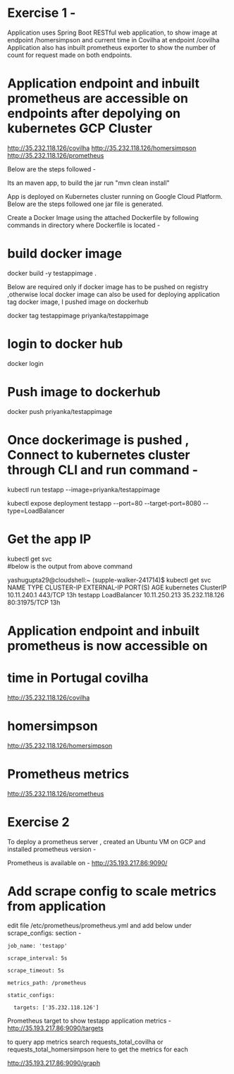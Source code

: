 # Exercise 1 - 

Application uses Spring Boot RESTful web application, to show image at endpoint /homersimpson and current time in Covilha at endpoint /covilha
Application also has inbuilt prometheus exporter to show the number of count for request made on both endpoints.
# Application endpoint and inbuilt prometheus are accessible on endpoints after depolying on kubernetes GCP Cluster

http://35.232.118.126/covilha
http://35.232.118.126/homersimpson
http://35.232.118.126/prometheus


Below are the steps followed - 

Its an maven app, to build the jar run "mvn clean install"

App is deployed on Kubernetes cluster running on Google Cloud Platform. Below are the steps followed one jar file is generated.

Create a Docker Image using the attached Dockerfile by following commands in directory where Dockerfile is located - 

# build docker image
docker build -y testappimage .


Below are required only if docker image has to be pushed on registry ,otherwise local docker image can also be used for deploying application
tag docker image, I pushed image on dockerhub

docker tag testappimage priyanka/testappimage

# login to docker hub 
docker login 

# Push image to dockerhub
docker push priyanka/testappimage


# Once dockerimage is pushed , Connect to kubernetes cluster through CLI and run command - 

kubectl run testapp --image=priyanka/testappimage

kubectl expose deployment testapp --port=80 --target-port=8080 --type=LoadBalancer

# Get the app IP 
kubectl get svc  
#below is the output from above command

yashugupta29@cloudshell:~ (supple-walker-241714)$ kubectl get svc
NAME         TYPE           CLUSTER-IP      EXTERNAL-IP      PORT(S)        AGE
kubernetes   ClusterIP      10.11.240.1     <none>           443/TCP        13h
testapp      LoadBalancer   10.11.250.213   35.232.118.126   80:31975/TCP   13h

# Application endpoint and inbuilt prometheus is now accessible on 

# time in Portugal covilha
http://35.232.118.126/covilha

# homersimpson
http://35.232.118.126/homersimpson

# Prometheus metrics
http://35.232.118.126/prometheus



# Exercise 2 


To deploy a prometheus server , created an Ubuntu VM on GCP and installed prometheus version - 

Prometheus is available on - http://35.193.217.86:9090/

# Add scrape config to scale metrics from application 
edit file /etc/prometheus/prometheus.yml and add below under scrape_configs: section - 

    job_name: 'testapp'
	
    scrape_interval: 5s
	
    scrape_timeout: 5s
	
    metrics_path: /prometheus
	
    static_configs:
	
      targets: ['35.232.118.126']

Prometheus target to show testapp application metrics - http://35.193.217.86:9090/targets

to query app metrics search requests_total_covilha or requests_total_homersimpson here to get the metrics for each 

http://35.193.217.86:9090/graph 
